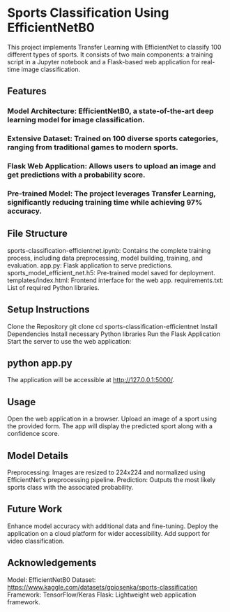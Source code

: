 # Sports Classification Using EfficientNetB0
This project implements Transfer Learning with EfficientNet to classify 100 different types of sports. It consists of two main components: a training script in a Jupyter notebook and a Flask-based web application for real-time image classification.

## Features
### Model Architecture: EfficientNetB0, a state-of-the-art deep learning model for image classification.
### Extensive Dataset: Trained on 100 diverse sports categories, ranging from traditional games to modern sports.
### Flask Web Application: Allows users to upload an image and get predictions with a probability score.
### Pre-trained Model: The project leverages Transfer Learning, significantly reducing training time while achieving 97% accuracy.

## File Structure
sports-classification-efficientnet.ipynb: Contains the complete training process, including data preprocessing, model building, training, and evaluation.
app.py: Flask application to serve predictions.
sports_model_efficient_net.h5: Pre-trained model saved for deployment.
templates/index.html: Frontend interface for the web app.
requirements.txt: List of required Python libraries.

## Setup Instructions
Clone the Repository
git clone <repository-url>
cd sports-classification-efficientnet
Install Dependencies
Install necessary Python libraries
Run the Flask Application
Start the server to use the web application:

## python app.py
The application will be accessible at http://127.0.0.1:5000/.
## Usage
Open the web application in a browser.
Upload an image of a sport using the provided form.
The app will display the predicted sport along with a confidence score.
## Model Details
Preprocessing: Images are resized to 224x224 and normalized using EfficientNet's preprocessing pipeline.
Prediction: Outputs the most likely sports class with the associated probability.
## Future Work
Enhance model accuracy with additional data and fine-tuning.
Deploy the application on a cloud platform for wider accessibility.
Add support for video classification.
## Acknowledgements
Model: EfficientNetB0
Dataset: https://www.kaggle.com/datasets/gpiosenka/sports-classification
Framework: TensorFlow/Keras
Flask: Lightweight web application framework.
